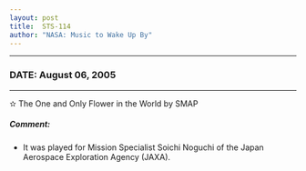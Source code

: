 ```yaml
---
layout: post
title:  STS-114
author: "NASA: Music to Wake Up By"
---
```


----
### DATE: August 06, 2005
----
✫ The One and Only Flower in the World by SMAP

##### Comment:
* It was played for Mission Specialist Soichi Noguchi of the Japan Aerospace Exploration Agency (JAXA).
